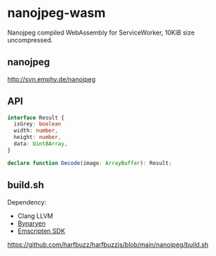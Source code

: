# nanojpeg-wasm

Nanojpeg compiled WebAssembly for ServiceWorker, 10KiB size uncompressed.

## nanojpeg

http://svn.emphy.de/nanojpeg

## API

```TypeScript
interface Result {
  isGrey: boolean
  width: number,
  height: number,
  data: Uint8Array,
}

declare function Decode(image: ArrayBuffer): Result;
```

## build.sh

Dependency:
- Clang LLVM
- [Bynaryen](https://github.com/WebAssembly/binaryen)
- [Emscripten SDK](https://github.com/emscripten-core/emsdk)

https://github.com/harfbuzz/harfbuzzjs/blob/main/nanojpeg/build.sh
